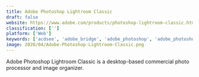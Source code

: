 ```yaml
---
title: Adobe Photoshop Lightroom Classic
draft: false 
website: https://www.adobe.com/products/photoshop-lightroom-classic.html
classification: ['']
platform: ['Web']
keywords: ['acdsee', 'adobe_bridge', 'adobe_photoshop', 'adobe_photoshop_lightroom_cc', 'affinity_photo', 'autopano', 'befunky', 'corel_aftershot_pro', 'coreldraw', 'darktable', 'gimp', 'paintshop_pro', 'pixlr', 'pixlr_editor', 'rawtherapee', 'shootproof', 'digikam']
image: 2020/04/Adobe-Photoshop-Lightroom-Classic.png
---
```

Adobe Photoshop Lightroom Classic is a desktop-based commercial photo processor and image organizer.